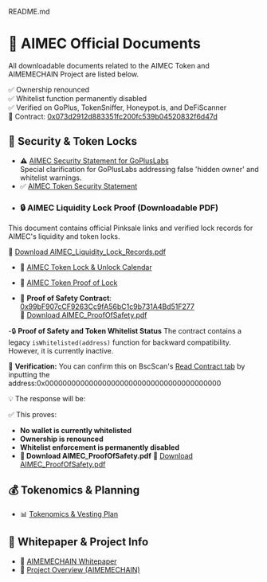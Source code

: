 README.md
# 📄 AIMEC Official Documents

All downloadable documents related to the AIMEC Token and AIMEMECHAIN Project are listed below.

✅ Ownership renounced  
✅ Whitelist function permanently disabled  
✅ Verified on GoPlus, TokenSniffer, Honeypot.is, and DeFiScanner  
🔗 Contract: [0x073d2912d883351fc200fc539b04520832f6d47d](https://bscscan.com/token/0x073d2912d883351fc200fc539b04520832f6d47d)

## 🔐 Security & Token Locks

- ⚠️ [AIMEC Security Statement for GoPlusLabs](https://github.com/aimemechain/DOCUMENTS/blob/main/AIMEC_Security_Statement-for-GoPlus_Security.pdf)  
  Special clarification for GoPlusLabs addressing false 'hidden owner' and whitelist warnings.
- ✅ [AIMEC Token Security Statement](https://github.com/aimemechain/DOCUMENTS/blob/main/AIMEC_Token_Security_Statement.pdf)
- ### 🔒 AIMEC Liquidity Lock Proof (Downloadable PDF)

This document contains official Pinksale links and verified lock records for AIMEC's liquidity and token locks.

📄 [Download AIMEC_Liquidity_Lock_Records.pdf](https://github.com/aimemechain/DOCUMENTS/raw/main/AIMEC_Liquidity_Lock_Records.pdf)

- 🔐 [AIMEC Token Lock & Unlock Calendar](https://github.com/aimemechain/DOCUMENTS/blob/main/AIMEC_Lock_Unlock_Calendar.pdf)
- 📜 [AIMEC Token Proof of Lock](https://github.com/aimemechain/DOCUMENTS/blob/main/AIMEC_TOKEN_PROOF_OF_LOCK.pdf)

- 🔗 **Proof of Safety Contract**: [0x99bF907cCF9263Cc9fA56bC1c9b731A4Bd51F277](https://bscscan.com/address/0x99bF907cCF9263Cc9fA56bC1c9b731A4Bd51F277#code)  
  📄 [Download AIMEC_ProofOfSafety.pdf](https://github.com/aimemechain/DOCUMENTS/raw/main/AIMEC_ProofOfSafety.pdf)


-🔒 **Proof of Safety and Token Whitelist Status**
   The contract contains a legacy `isWhitelisted(address)` function for backward compatibility. However, it is currently inactive.

📍 **Verification:**
You can confirm this on BscScan's [Read Contract tab](https://bscscan.com/address/0x073d2912d883351fc200fc539b04520832f6d47d#readContract) by inputting the address:0x0000000000000000000000000000000000000000

💡 The response will be:
  
✅ This proves:
- **No wallet is currently whitelisted**
- **Ownership is renounced**
- **Whitelist enforcement is permanently disabled**
- **📄 Download AIMEC_ProofOfSafety.pdf**
  📄 [Download AIMEC_ProofOfSafety.pdf](https://github.com/aimemechain/DOCUMENTS/raw/main/AIMEC_ProofOfSafety.pdf)

## 💰 Tokenomics & Planning

- 📊 [Tokenomics & Vesting Plan](https://github.com/aimemechain/DOCUMENTS/blob/main/AIMEC_Tokenomics_Vesting_Plan.pdf)

## 📘 Whitepaper & Project Info

- 📄 [AIMEMECHAIN Whitepaper](https://github.com/aimemechain/DOCUMENTS/blob/main/AIMEMECHAIN_Whitepaper.pdf)
- 🧩 [Project Overview (AIMEMECHAIN)](https://github.com/aimemechain/DOCUMENTS/blob/main/Project_AIMEMECHAIN.pdf)
